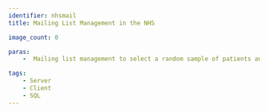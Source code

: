 ```yaml
---
identifier: nhsmail
title: Mailing List Management in the NHS

image_count: 0

paras:
    -  Mailing list management to select a random sample of patients and ensure duplicate letters are not sent twice, alongside other tools and features.

tags:
    - Server
    - Client
    - SQL
---
```

